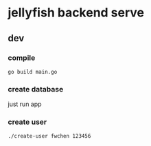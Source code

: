 # jellyfish backend serve

## dev

### compile 
`go build main.go`

### create database
just run app

### create user
`./create-user fwchen 123456`
